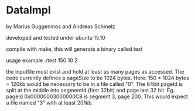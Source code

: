 # DataImpl
by Marius Guggenmos and Andreas Schmelz 

developed and tested under ubuntu 15.10

compile with make, this will generate a binary called test

usage example
./test 150 10 2

the inputfile must exist and hold at least as many pages as accessed.
The code currently defines a pageSize to be 1024 bytes. Here: 150 * 1024 
bytes = 120kb would be necessary to be in a file called "0". The 64bit pageId
is split at the middle into segmentId (first 32bit) and page last 32 bit.
Eg. pageId 0x00000003000000C8 is segment 3, page 200. This would expect a file named "3" with at least 201kb.
